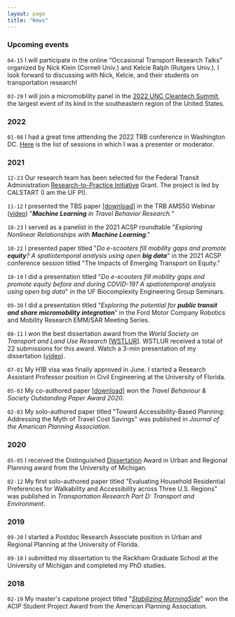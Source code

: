 ```yaml
---
layout: page
title: "News"
---
```


### Upcoming events
`04-15` I will participate in the online "Occasional Transport Research Talks" organized by Nick Klein (Cornell Univ.) and Kelcie Ralph (Rutgers Univ.). I look forward to discussing with Nick, Kelcie, and their students on transportation research!

`03-29` I will join a micromobility panel in the [2022 UNC Cleantech Summit](https://ie.unc.edu/speaker/xiang-jacob-yan/), the largest event of its kind in the southeastern region of the United States.

### 2022
`01-08` I had a great time atttending the 2022 TRB conference in Washington DC. [Here](https://docs.google.com/viewer?url=https://github.com/jacobyan0/jacobyan0.github.io/raw/master/OtherFiles/TRB2022_Yan.pdf) is the list of sessions in which I was a presenter or moderator.

### 2021
`12-23` Our research team has been selected for the Federal Transit Administration [Research-to-Practice Initiative](https://www.transit.dot.gov/research-innovation) Grant. The project is led by CALSTART (I am the UF PI).

`11-12` I presented the TBS paper [[download](https://pdf.sciencedirectassets.com/287517/1-s2.0-S2214367X20X00020/1-s2.0-S2214367X19302455/am.pdf?X-Amz-Security-Token=IQoJb3JpZ2luX2VjEKv%2F%2F%2F%2F%2F%2F%2F%2F%2F%2FwEaCXVzLWVhc3QtMSJHMEUCIQCBeQrxG1%2BRaHkU7Y%2FlBVl%2BKJguza3iW7Gg9NpZigsFVwIga4oBV6BY5JU3%2Fr%2FhE7rKFKG45jwcXzToh2XJsk4HLbIq%2BgMIUxAEGgwwNTkwMDM1NDY4NjUiDG0Phgv4egNnMjX%2FcSrXAx26IgY72ucnli%2FnawetuvSFV4r1KQpoDkf%2FAx8zgIQUs7xDLLNiOiA0WV3U7gBrva4bmOwP4CBVFNUG97mOrSTAqAVsXr6uD%2BkJVAMvP8ro%2FPvsozQp14c63MvTykM9xDL2UlTzPfZ1FJUfeOyRyfhnrYU2b1ULJzfXty%2FfTvrhDiGOso8l3JKCZPgJ%2BnHK8TITx8jn7wVFCaqvHczDdP%2FjztfqlwYxUwDSklQPAZ2shbOG8zNqBhZU3eu1figQfNFRBYQTyQ5jA8VoqYlLMYtd9ipwKpC%2F2OK9P1ooY62oseky%2FcRLWOYly%2B9G4NVvQ4dAT5JFzOXtYaNuBfTwlRYc5SQpN9h2KzLdUxQJ7zyfBtCLoXDwX8PJQGNq%2FT4mcupOKOe%2F%2F3BqXFJtJzD7%2B07ah2V5j7878yQ4ZFfMUYleOVjzZyar%2FK1FTTe2b7o9HjkUvA%2FBJPZt7RXQXWuNnf1WBDUTLHm0gqqJaCE1hsiP%2Fk60DDGcXejUvr4bZpqhEoOKP6pUZN%2Bt6ze152w%2BLSkZbIUhtzIWvtr9ItQUD66oNl99mcnvwIVYPR7Y8dGEUqzczBn%2BnlTM9lJxmigsX%2FKdT414nE7pTs8m6DYKLO7trJBHcFA9ezCfhI2MBjqlAc5LP56yGQF1wLIOqa7lNf0CYW6UAh3IpkUzUAlnTGTeB2wXl%2Fvv7Y70%2BMDthM3INDWh6lJtKEf4Aa%2FUX2PT13HLvVuTHa1TuIsL00XmVygBAlR45RjeoAwQlVvbx6fc43Dv1fd3UB%2FU27sn4pf6SWILZPVoDDKWw2qXknhCRRrpnG2c3z8tn1557fmy7Wpoe0ktiW77JjI5JteHyJbPalzVqyhW5w%3D%3D&X-Amz-Algorithm=AWS4-HMAC-SHA256&X-Amz-Date=20211104T025302Z&X-Amz-SignedHeaders=host&X-Amz-Expires=300&X-Amz-Credential=ASIAQ3PHCVTY4XNQRYLB%2F20211104%2Fus-east-1%2Fs3%2Faws4_request&X-Amz-Signature=02252dc8fb334720e91f405ff5d9dbde8e15b2257847dd46402b760e64c4e847&hash=495b59b2c8e9dec58161673ceeec6299db9f214bf0dbbd0d235799a60c55643a&host=68042c943591013ac2b2430a89b270f6af2c76d8dfd086a07176afe7c76c2c61&pii=S2214367X19302455&tid=pdf-562a8438-d1bf-41b3-a368-d7a75355e8b3&sid=dfe731b46bd631486e4a34f0a3733d5726f6gxrqa&type=client)] in the TRB AMS50 Webinar ([video](https://www.youtube.com/watch?v=Z4ZwGnKWDKk)) "***Machine Learning** in Travel Behavior Research.*" 

`10-23` I served as a panelist in the 2021 ACSP roundtable "*Exploring Nonlinear Relationships with **Machine Learning***." 

`10-22` I presented paper titled "*Do e-scooters fill mobility gaps and promote **equity**? A spatiotemporal analysis using open **big data***" in the 2021 ACSP conference session titled "The Impacts of Emerging Transport on Equity." 

`10-19` I did a presentation titled "*Do e-scooters fill mobility gaps and promote equity before and during COVID-19? A spatiotemporal analysis using open big data*" in the UF Biocomplexity Engineering Group Seminars.

`09-30` I did a presentation titled “*Exploring the potential for **public transit and share micromobility integration***” in the Ford Motor Company Robotics and Mobility Research EMM/SAR Meeting Series.

`08-11` I won the best dissertation award from the *World Society on Transport and Land Use Research* [[WSTLUR](http://wstlur.org/symposium/2021/)]. WSTLUR received a total of 22 submissions for this award. Watch a 3-min presentation of my dissertation ([video](https://www.youtube.com/watch?v=OAe3plmbTCs)).

`07-01` My H1B visa was finally approved in June. I started a Research Assistant Professor position in Civil Engineering at the University of Florida.

`05-03` My co-authored paper [[download](https://pdf.sciencedirectassets.com/287517/1-s2.0-S2214367X20X00020/1-s2.0-S2214367X19302455/am.pdf?X-Amz-Security-Token=IQoJb3JpZ2luX2VjEKv%2F%2F%2F%2F%2F%2F%2F%2F%2F%2FwEaCXVzLWVhc3QtMSJHMEUCIQCBeQrxG1%2BRaHkU7Y%2FlBVl%2BKJguza3iW7Gg9NpZigsFVwIga4oBV6BY5JU3%2Fr%2FhE7rKFKG45jwcXzToh2XJsk4HLbIq%2BgMIUxAEGgwwNTkwMDM1NDY4NjUiDG0Phgv4egNnMjX%2FcSrXAx26IgY72ucnli%2FnawetuvSFV4r1KQpoDkf%2FAx8zgIQUs7xDLLNiOiA0WV3U7gBrva4bmOwP4CBVFNUG97mOrSTAqAVsXr6uD%2BkJVAMvP8ro%2FPvsozQp14c63MvTykM9xDL2UlTzPfZ1FJUfeOyRyfhnrYU2b1ULJzfXty%2FfTvrhDiGOso8l3JKCZPgJ%2BnHK8TITx8jn7wVFCaqvHczDdP%2FjztfqlwYxUwDSklQPAZ2shbOG8zNqBhZU3eu1figQfNFRBYQTyQ5jA8VoqYlLMYtd9ipwKpC%2F2OK9P1ooY62oseky%2FcRLWOYly%2B9G4NVvQ4dAT5JFzOXtYaNuBfTwlRYc5SQpN9h2KzLdUxQJ7zyfBtCLoXDwX8PJQGNq%2FT4mcupOKOe%2F%2F3BqXFJtJzD7%2B07ah2V5j7878yQ4ZFfMUYleOVjzZyar%2FK1FTTe2b7o9HjkUvA%2FBJPZt7RXQXWuNnf1WBDUTLHm0gqqJaCE1hsiP%2Fk60DDGcXejUvr4bZpqhEoOKP6pUZN%2Bt6ze152w%2BLSkZbIUhtzIWvtr9ItQUD66oNl99mcnvwIVYPR7Y8dGEUqzczBn%2BnlTM9lJxmigsX%2FKdT414nE7pTs8m6DYKLO7trJBHcFA9ezCfhI2MBjqlAc5LP56yGQF1wLIOqa7lNf0CYW6UAh3IpkUzUAlnTGTeB2wXl%2Fvv7Y70%2BMDthM3INDWh6lJtKEf4Aa%2FUX2PT13HLvVuTHa1TuIsL00XmVygBAlR45RjeoAwQlVvbx6fc43Dv1fd3UB%2FU27sn4pf6SWILZPVoDDKWw2qXknhCRRrpnG2c3z8tn1557fmy7Wpoe0ktiW77JjI5JteHyJbPalzVqyhW5w%3D%3D&X-Amz-Algorithm=AWS4-HMAC-SHA256&X-Amz-Date=20211104T025302Z&X-Amz-SignedHeaders=host&X-Amz-Expires=300&X-Amz-Credential=ASIAQ3PHCVTY4XNQRYLB%2F20211104%2Fus-east-1%2Fs3%2Faws4_request&X-Amz-Signature=02252dc8fb334720e91f405ff5d9dbde8e15b2257847dd46402b760e64c4e847&hash=495b59b2c8e9dec58161673ceeec6299db9f214bf0dbbd0d235799a60c55643a&host=68042c943591013ac2b2430a89b270f6af2c76d8dfd086a07176afe7c76c2c61&pii=S2214367X19302455&tid=pdf-562a8438-d1bf-41b3-a368-d7a75355e8b3&sid=dfe731b46bd631486e4a34f0a3733d5726f6gxrqa&type=client)] won the *Travel Behaviour & Society Outstanding Paper Award 2020*.

`02-03` My solo-authored paper titled "Toward Accessibility-Based Planning: Addressing the Myth of Travel Cost Savings" was published in *Journal of the American Planning Association*.

### 2020
`05-05` I received the Distinguished [Dissertation](https://deepblue.lib.umich.edu/bitstream/handle/2027.42/153376/jacobyan_1.pdf?sequence=1&isAllowed=y) Award in Urban and Regional Planning award from the University of Michigan.

`02-12` My first solo-authored paper titled "Evaluating Household Residential Preferences for Walkability and Accessibility across Three U.S. Regions" was published in *Transportation Research Part D: Transport and Environment*.

### 2019
`09-20` I started a Postdoc Research Associate position in Urban and Regional Planning at the University of Florida.

`09-10` I submitted my dissertation to the Rackham Graduate School at the University of Michigan and completed my PhD studies.

### 2018

`02-19` My master's capstone project titled "[*Stabilizing MorningSide*](https://taubmancollege.umich.edu/urbanplanning/students/student-work/master-urban-planning/stabilizing-morningside)" won the ACIP Student Project Award from the American Planning Association.

